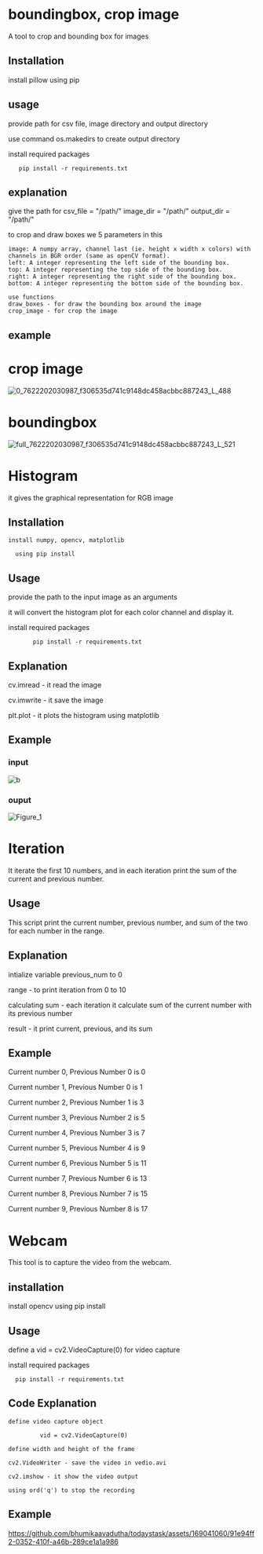 # boundingbox, crop image

 A tool to crop and bounding box for images
 
## Installation

 install pillow using pip 

 ## usage

  provide path for csv file, image directory and output directory
  
  use command os.makedirs to create output directory
  
  install required packages

       pip install -r requirements.txt
       
## explanation
   give the path for csv_file = "/path/"
   image_dir = "/path/"
   output_dir = "/path/"

   to crop and draw boxes we 5 parameters in this

   
    image: A numpy array, channel last (ie. height x width x colors) with channels in BGR order (same as openCV format).
    left: A integer representing the left side of the bounding box.
    top: A integer representing the top side of the bounding box.
    right: A integer representing the right side of the bounding box.
    bottom: A integer representing the bottom side of the bounding box.

    use functions 
    draw_boxes - for draw the bounding box around the image
    crop_image - for crop the image 
    
  ## example
  
  # crop image
 ![0_7622202030987_f306535d741c9148dc458acbbc887243_L_488](https://github.com/bhumikaavadutha/todaystask/assets/169041060/9505316c-60a1-4910-9c4a-53ca587c35b5)

   # boundingbox

 ![full_7622202030987_f306535d741c9148dc458acbbc887243_L_521](https://github.com/bhumikaavadutha/todaystask/assets/169041060/e33418d0-7978-48f0-b4f9-c6f45b34f6b6)





 # Histogram

  it gives the graphical representation for RGB image

 ## Installation 

    install numpy, opencv, matplotlib 

      using pip install

 ## Usage

   provide the path to the input image as an arguments

   it will convert the histogram plot for each color channel and display it.

   install required packages

           pip install -r requirements.txt

 ## Explanation

  cv.imread - it read the image

  cv.imwrite - it save the image

   plt.plot - it plots the histogram using matplotlib 

## Example

 ### input

 ![b](https://github.com/bhumikaavadutha/todaystask/assets/169041060/f5d6cf4f-0776-47d7-99bb-a4af81cfc5e9)
 
 ### ouput

  
 ![Figure_1](https://github.com/bhumikaavadutha/todaystask/assets/169041060/c6fb4992-74b9-4e32-a3b0-11750682018a)






# Iteration

 It iterate the first 10 numbers, and in each iteration print the sum of the current and previous number.

## Usage

  This script print the current number, previous number, and sum of the two for each number in the range.

## Explanation

  intialize variable previous_num to 0

  range - to print iteration from 0 to 10

  calculating sum - each iteration it calculate sum of the current number with its previous number

  result - it print current, previous, and its sum

## Example

Current number 0, Previous Number 0 is 0

Current number 1, Previous Number 0 is 1

Current number 2, Previous Number 1 is 3

Current number 3, Previous Number 2 is 5

Current number 4, Previous Number 3 is 7

Current number 5, Previous Number 4 is 9

Current number 6, Previous Number 5 is 11

Current number 7, Previous Number 6 is 13

Current number 8, Previous Number 7 is 15

Current number 9, Previous Number 8 is 17




# Webcam

 This tool is to capture the video from the webcam.

## installation

  install opencv using pip install

## Usage 

 define a vid = cv2.VideoCapture(0) for video capture

 install required packages

      pip install -r requirements.txt

 ## Code Explanation

    define video capture object

             vid = cv2.VideoCapture(0)

    define width and height of the frame
    
    cv2.VideoWriter - save the video in vedio.avi
    
    cv2.imshow - it show the video output
    
    using ord('q') to stop the recording
    
    


  ## Example



 



  https://github.com/bhumikaavadutha/todaystask/assets/169041060/91e94ff2-0352-410f-a46b-289ce1a1a986




    
   
         
  

 

  
 

 


  






 
 





  



